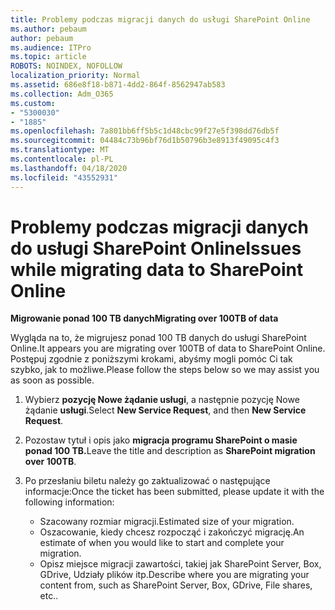 ```yaml
---
title: Problemy podczas migracji danych do usługi SharePoint Online
ms.author: pebaum
author: pebaum
ms.audience: ITPro
ms.topic: article
ROBOTS: NOINDEX, NOFOLLOW
localization_priority: Normal
ms.assetid: 686e8f18-b871-4dd2-864f-8562947ab583
ms.collection: Adm_O365
ms.custom:
- "5300030"
- "1885"
ms.openlocfilehash: 7a801bb6ff5b5c1d48cbc99f27e5f398dd76db5f
ms.sourcegitcommit: 04484c73b96bf76d1b50796b3e8913f49095c4f3
ms.translationtype: MT
ms.contentlocale: pl-PL
ms.lasthandoff: 04/18/2020
ms.locfileid: "43552931"
---
```

# <a name="issues-while-migrating-data-to-sharepoint-online"></a><span data-ttu-id="abdea-102">Problemy podczas migracji danych do usługi SharePoint Online</span><span class="sxs-lookup"><span data-stu-id="abdea-102">Issues while migrating data to SharePoint Online</span></span>

<span data-ttu-id="abdea-103">**Migrowanie ponad 100 TB danych**</span><span class="sxs-lookup"><span data-stu-id="abdea-103">**Migrating over 100TB of data**</span></span>

<span data-ttu-id="abdea-104">Wygląda na to, że migrujesz ponad 100 TB danych do usługi SharePoint Online.</span><span class="sxs-lookup"><span data-stu-id="abdea-104">It appears you are migrating over 100TB of data to SharePoint Online.</span></span> <span data-ttu-id="abdea-105">Postępuj zgodnie z poniższymi krokami, abyśmy mogli pomóc Ci tak szybko, jak to możliwe.</span><span class="sxs-lookup"><span data-stu-id="abdea-105">Please follow the steps below so we may assist you as soon as possible.</span></span> 

1. <span data-ttu-id="abdea-106">Wybierz **pozycję Nowe żądanie usługi**, a następnie pozycję Nowe żądanie **usługi**.</span><span class="sxs-lookup"><span data-stu-id="abdea-106">Select **New Service Request**, and then **New Service Request**.</span></span> 
2. <span data-ttu-id="abdea-107">Pozostaw tytuł i opis jako **migracja programu SharePoint o masie ponad 100 TB.**</span><span class="sxs-lookup"><span data-stu-id="abdea-107">Leave the title and description as **SharePoint migration over 100TB**.</span></span>
3. <span data-ttu-id="abdea-108">Po przesłaniu biletu należy go zaktualizować o następujące informacje:</span><span class="sxs-lookup"><span data-stu-id="abdea-108">Once the ticket has been submitted, please update it with the following information:</span></span> 

    - <span data-ttu-id="abdea-109">Szacowany rozmiar migracji.</span><span class="sxs-lookup"><span data-stu-id="abdea-109">Estimated size of your migration.</span></span>
    - <span data-ttu-id="abdea-110">Oszacowanie, kiedy chcesz rozpocząć i zakończyć migrację.</span><span class="sxs-lookup"><span data-stu-id="abdea-110">An estimate of when you would like to start and complete your migration.</span></span>
    - <span data-ttu-id="abdea-111">Opisz miejsce migracji zawartości, takiej jak SharePoint Server, Box, GDrive, Udziały plików itp.</span><span class="sxs-lookup"><span data-stu-id="abdea-111">Describe where you are migrating your content from, such as SharePoint Server, Box, GDrive, File shares, etc..</span></span>
